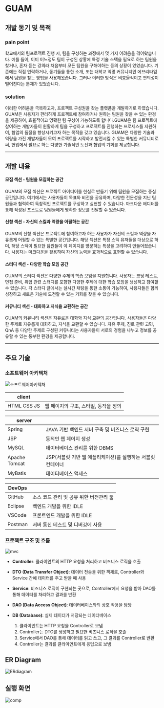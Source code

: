 # GUAM

## 개발 동기 및 목적

### pain point

학교에서의 팀프로젝트 진행 시, 팀을 구성하는 과정에서 몇 가지 어려움을 겪어왔습니다. 예를 들어, 이미 어느정도 팀이 구성된 상황에 특정 기술 스택을 필요로 하는 팀원을 찾거나, 혼자 듣는 강의라 처음부터 모든 팀원을 구해야하는 등의 상황이 있었습니다. 기존에는 직접 연락하거나, 동기들을 통한 소개, 또는 대학교 익명 커뮤니티인 에브리타임에서 팀원을 찾는 방법을 사용해왔습니다. 그러나 이러한 방식은 비효율적이고 편의성이 떨어진다는 문제가 있었습니다.

### solution

이러한 어려움을 극복하고자, 프로젝트 구성원을 찾는 플랫폼을 개발하기로 하였습니다. GUAM은 사용자가 편리하게 프로젝트에 참여하거나 원하는 팀원을 찾을 수 있는 환경을 제공하여, 효율적이고 명확한 팀 구성이 가능하도록 합니다.GUAM은 팀 프로젝트에 참여하는 개발자들이 원활하게 팀을 구성하고 프로젝트를 진행하는 프로세스를 지원하여, 협업의 품질을 향상시키고자 하는 목적을 갖고 있습니다. GUAM은 다양한 기술과 역량을 가진 개발자들이 모여 프로젝트를 시작하고 발전시킬 수 있는 특별한 커뮤니티로써, 현업에서 필요로 하는 다양한 기술적인 도전과 협업의 기회를 제공합니다.

---

## 개발 내용

#### 모집 섹션 - 팀원을 모집하는 공간

GUAM의 모집 섹션은 프로젝트 아이디어를 현실로 만들기 위해 팀원을 모집하는 중심 공간입니다. 여기에서는 사용자들이 목표와 비전을 공유하며, 다양한 전문성을 지닌 팀원들과 협력하여 독창적인 프로젝트를 구상하고 실현할 수 있습니다. 마크다운 에디터를 통해 작성된 포스트로 팀원들에게 명확한 정보를 전달할 수 있습니다. 

#### 신청 섹션 - 자신의 스킬과 역량을 어필하는 공간

GUAM의 신청 섹션은 프로젝트에 참여하고자 하는 사용자가 자신의 스킬과 역량을 자유롭게 어필할 수 있는 특별한 공간입니다. 해당 섹션은 특정 스택 유저들을 대상으로 하며, 해당 스택이 필요한 팀원들이 이 페이지를 방문하는 특성을 고려하여 만들어졌습니다. 사용자는 마크다운을 활용하여 자신의 능력을 효과적으로 표현할 수 있습니다.

#### 스터디 섹션 - 다양한 학습 모임 공간

GUAM의 스터디 섹션은 다양한 주제의 학습 모임을 지원합니다. 사용자는 코딩 테스트, 면접 준비, 취업 관련 스터디를 포함한 다양한 주제에 대한 학습 모임을 생성하고 참여할 수 있습니다. 각 스터디 글에서는 실시간 채팅을 통한 소통이 가능하여, 사용자들은 함께 성장하고 새로운 기술에 도전할 수 있는 기회를 찾을 수 있습니다.

#### 커뮤니티 섹션 - 대화하고 지식을 교환하는 공간

GUAM의 커뮤니티 섹션은 자유로운 대화와 지식 교환의 공간입니다. 사용자들은 다양한 주제로 자유롭게 대화하고, 지식을 교환할 수 있습니다. 자유 주제, 진로 관련 고민, QnA 등 다양한 주제로 구성된 커뮤니티는 사용자들이 서로의 경험을 나누고 정보를 공유할 수 있는 풍부한 환경을 제공합니다. 

---

## 주요 기술
### 소프트웨어 아키텍처
![소프트웨어아키텍쳐](https://github.com/hansojin/guamSpring/assets/112622663/66eb554d-4c12-4015-bd57-e43a61a360e1)

|client||
|------|---|
|HTML CSS JS|웹 페이지의 구조, 스타일, 동작을 정의|

|server||
|------|---|
|Spring|JAVA 기반 백엔드 서버 구축 및 비즈니스 로직 구현|
|JSP|동적인 웹 페이지 생성|
|MySQL|데이터베이스 관리를 위한 DBMS|
|Apache Tomcat|JSP(서블릿 기반 웹 애플리케이션)를 실행하는 서블릿 컨테이너|
|MyBatis|데이터베이스 액세스|

|DevOps||
|------|---|
|GitHub|소스 코드 관리 및 공유 위한 버전관리 툴|
|Eclipse|백엔드 개발을 위한 IDLE|
|VSCode|프론트엔드 개발을 위한 IDLE|
|Postman|서버 통신 테스트 및 디버깅에 사용|

### 프로젝트 구조 및 흐름
![mvc](https://github.com/hansojin/guamSpring/assets/112622663/a4529592-5263-4c21-a279-a595fba0c166)

- **Controller**: 클라이언트의 HTTP 요청을 처리하고 비즈니스 로직을 호출
- **DTO (Data Transfer Object)**: 데이터 전송을 위한 객체로, Controller와 Service 간에 데이터를 주고 받을 때 사용
- **Service**: 비즈니스 로직이 구현되는 곳으로, Controller에서 요청을 받아 DAO를 통해 데이터를 처리하고 결과를 반환
- **DAO (Data Access Object)**: 데이터베이스와의 상호 작용을 담당
- **DB (Database)**: 실제 데이터가 저장되는 데이터베이스

    1. 클라이언트는 HTTP 요청을 Controller로 보냄
    2. Controller는 DTO를 생성하고 필요한 비즈니스 로직을 호출
    3. Service에서 DAO를 통해 데이터를 읽고 쓰고, 그 결과를 Controller로 반환
    4. Controller는 결과를 클라이언트에게 응답으로 보냄


## ER Diagram

![ERdiagram](https://github.com/hansojin/guamSpring/assets/112622663/869083fc-b026-48d8-b621-8d9f0885bc08)

## 실행 화면

![comp](https://github.com/hansojin/guamSpring/assets/112622663/268eac7d-474b-45ff-8f94-f0c1baf26034)




